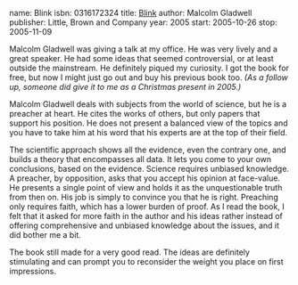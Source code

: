 name: Blink
isbn: 0316172324
title: [Blink](http://amzn.com/0316172324)
author: Malcolm Gladwell
publisher: Little, Brown and Company
year: 2005
start: 2005-10-26
stop: 2005-11-09

Malcolm Gladwell was giving a talk at my office.  He was very
lively and a great speaker.  He had some ideas that seemed
controversial, or at least outside the mainstream.  He definitely
piqued my curiosity.  I got the book for free, but now I might just
go out and buy his previous book too.
_(As a follow up, someone did give it to me as a Christmas present in 2005.)_

Malcolm Gladwell deals with subjects from the world of science,
but he is a preacher at heart.  He cites the works of others, but
only papers that support his position.  He does not present a
balanced view of the topics and you have to take him at his word
that his experts are at the top of their field.

The scientific approach shows all the evidence, even the
contrary one, and builds a theory that encompasses all data.  It
lets you come to your own conclusions, based on the evidence.
Science requires unbiased knowledge.  A preacher, by opposition, asks
that you accept his opinion at face-value.  He presents a single
point of view and holds it as the unquestionable truth from then
on.  His job is simply to convince you that he is right.  Preaching
only requires faith, which has a lower burden of proof.  As I read
the book, I felt that it asked for more faith in the author and his
ideas rather instead of offering comprehensive and unbiased
knowledge about the issues, and it did bother me a bit.

The book still made for a very good read.  The ideas are
definitely stimulating and can prompt you to reconsider the weight
you place on first impressions.
